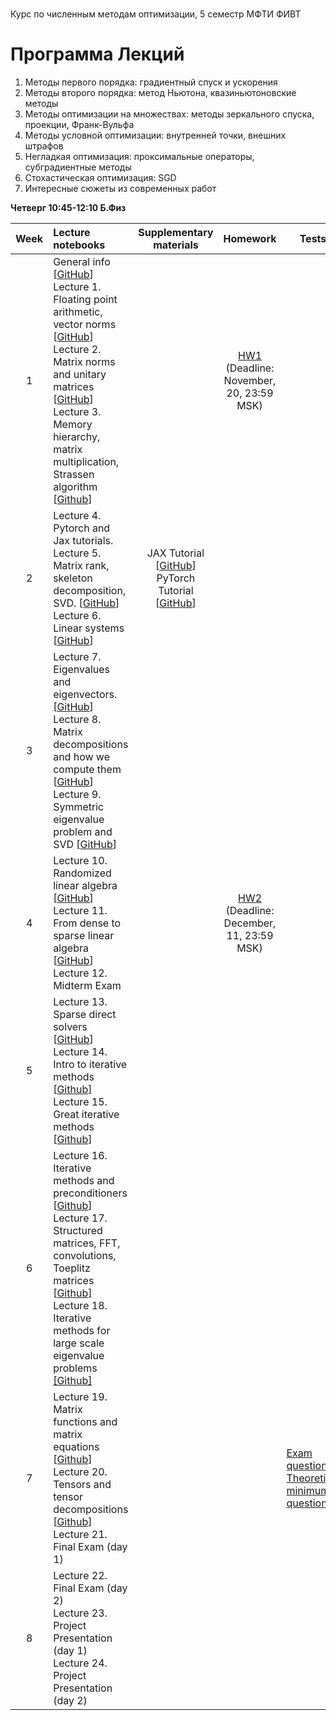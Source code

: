 # 
Курс по численным методам оптимизации, 5 семестр МФТИ ФИВТ  



# Программа Лекций
1) Методы первого порядка: градиентный спуск и ускорения 
2) Методы второго порядка: метод Ньютона, квазиньютоновские методы 
3) Методы оптимизации на множествах: методы зеркального спуска, проекции, Франк-Вульфа
4) Методы условной оптимизации: внутренней точки, внешних  штрафов
5) Негладкая оптимизация: проксимальные операторы, субградиентные методы
6) Стохастическая оптимизация: SGD
7) Интересные сюжеты из современных работ
    
**Четверг 10:45-12:10 Б.Физ**



| Week | Lecture notebooks | Supplementary materials | Homework | Tests |
|:------:|:----------|:----------:|:----------:|-------|
|1| General info [[GitHub](lectures/general_info.ipynb)] <br> Lecture 1. Floating point arithmetic, vector norms [[GitHub](./lectures/lecture-1/lecture-1.ipynb)] <br>  Lecture 2. Matrix norms and unitary matrices [[GitHub](./lectures/lecture-2/lecture-2.ipynb)] <br> Lecture 3. Memory hierarchy, matrix multiplication, Strassen algorithm [[Github](./lectures/lecture-3/lecture-3.ipynb)]|  | [HW1](hw1/HW_1_NLA.ipynb) <br> (Deadline: November, 20, 23:59 MSK) |
| 2  | Lecture 4. Pytorch and Jax tutorials. <br> Lecture 5.  Matrix rank, skeleton decomposition, SVD. [[GitHub](./lectures/lecture-5/lecture-5.ipynb)] <br> Lecture 6. Linear systems [[GitHub](./lectures/lecture-6/lecture-6.ipynb)]  |    JAX Tutorial [[GitHub](./lectures/lecture-4/jax-tutorial.ipynb)] <br>  PyTorch Tutorial [[GitHub](./lectures/lecture-4/Seminar_on_PyTorch.ipynb)]    |   |
| 3  | Lecture 7. Eigenvalues and eigenvectors. [[GitHub](./lectures/lecture-7/lecture-7.ipynb)] <br> Lecture 8. Matrix decompositions and how we compute them [[GitHub](./lectures/lecture-8/lecture-8.ipynb)] <br> Lecture 9. Symmetric eigenvalue problem and SVD [[GitHub](./lectures/lecture-9/lecture-9.ipynb)]  |         |   |
| 4  | Lecture 10. Randomized linear algebra [[GitHub](./lectures/lecture-10/lecture-10.ipynb)] <br> Lecture 11. From dense to sparse linear algebra [[GitHub](./lectures/lecture-11/lecture-11.ipynb)] <br> Lecture 12. Midterm Exam  |         | [HW2](hw2/HW_2_NLA.ipynb) <br> (Deadline: December, 11, 23:59 MSK) |
| 5  | Lecture 13. Sparse direct solvers [[GitHub](./lectures/lecture-13/lecture-13.ipynb)] <br> Lecture 14. Intro to iterative methods [[Github](./lectures/lecture-14/lecture-14.ipynb)] <br> Lecture 15. Great iterative methods [[Github](./lectures/lecture-15/lecture-15.ipynb)]  |         |   |
| 6  | Lecture 16. Iterative methods and preconditioners [[Github](./lectures/lecture-16/lecture-16.ipynb)] <br> Lecture 17. Structured matrices, FFT, convolutions, Toeplitz matrices [[Github](./lectures/lecture-17/lecture-17.ipynb)] <br> Lecture 18. Iterative methods for large scale eigenvalue problems [[Github]](./lectures/lecture-18/lecture-18.ipynb)  |         |   |
| 7  | Lecture 19. Matrix functions and matrix equations [[Github](./lectures/lecture-19/lecture-19.ipynb)] <br> Lecture 20. Tensors and tensor decompositions [[Github](./lectures/lecture-20/lecture-20.ipynb)] <br> Lecture 21. Final Exam (day 1)   |         |   | [Exam questions](./final_exam/Exam_Questions.pdf) <br> [Theoretical minimum questions](./final_exam/teormin.pdf)
| 8  | Lecture 22. Final Exam (day 2) <br> Lecture 23. Project Presentation (day 1) <br> Lecture 24. Project Presentation (day 2)  |         |   |

